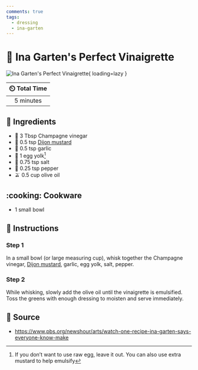 ```yaml
---
comments: true
tags:
  - dressing
  - ina-garten
---
```

# :champagne: Ina Garten's Perfect Vinaigrette

![Ina Garten's Perfect Vinaigrette](../assets/images/ina-garten's-perfect-vinaigrette.jpg){ loading=lazy }

| :timer_clock: Total Time |
|:-----------------------: |
| 5 minutes |

## :salt: Ingredients

- 🥂 3 Tbsp Champagne vinegar
- :hotdog: 0.5 tsp [Dijon mustard][1]
- :garlic: 0.5 tsp garlic
- :egg: 1 egg yolk[^1]
- :salt: 0.75 tsp salt
- :salt: 0.25 tsp pepper
- :olive: 0.5 cup olive oil

## :cooking: Cookware

- 1 small bowl

## :pencil: Instructions

### Step 1

In a small bowl (or large measuring cup), whisk together the Champagne vinegar, [Dijon mustard][1], garlic, egg yolk,
salt, pepper.

### Step 2

While whisking, slowly add the olive oil until the vinaigrette is emulsified. Toss the greens with enough dressing to
moisten and serve immediately.

## :link: Source

- <https://www.pbs.org/newshour/arts/watch-one-recipe-ina-garten-says-everyone-know-make>

[^1]:
    If you don’t want to use raw egg, leave it out. You can also use extra mustard to help emulsify

[1]: <./dijon-mustard.md>
